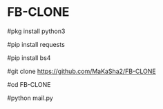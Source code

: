 # FB-CLONE

#pkg install python3

#pip install requests 

#pip install bs4

#git clone https://github.com/MaKaSha2/FB-CLONE

#cd FB-CLONE

#python mail.py
